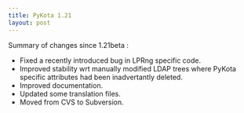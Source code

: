 ```yaml
---
title: PyKota 1.21
layout: post
---
```


Summary of changes since 1.21beta :
- Fixed a recently introduced bug in LPRng specific code.
- Improved stability wrt manually modified LDAP trees where PyKota specific attributes had been inadvertantly deleted.
- Improved documentation.
- Updated some translation files.
- Moved from CVS to Subversion.
